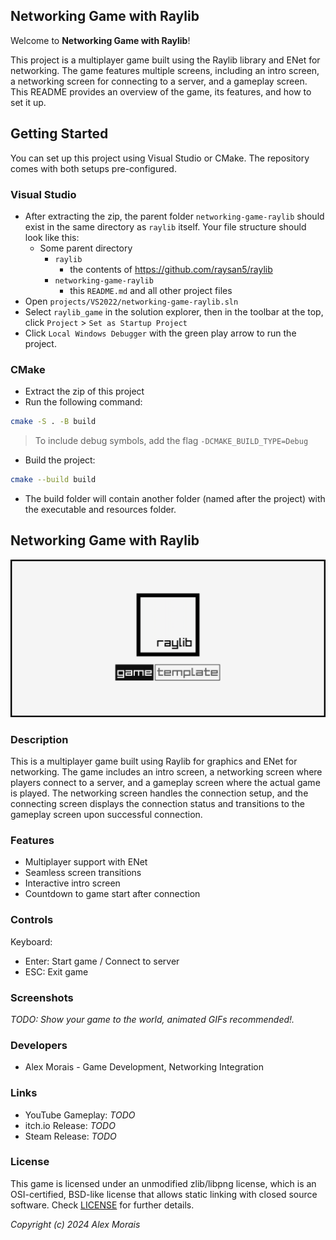## Networking Game with Raylib

Welcome to **Networking Game with Raylib**!

This project is a multiplayer game built using the Raylib library and ENet for networking. The game features multiple screens, including an intro screen, a networking screen for connecting to a server, and a gameplay screen. This README provides an overview of the game, its features, and how to set it up.

## Getting Started

You can set up this project using Visual Studio or CMake. The repository comes with both setups pre-configured.

### Visual Studio

- After extracting the zip, the parent folder `networking-game-raylib` should exist in the same directory as `raylib` itself. Your file structure should look like this:
    - Some parent directory
        - `raylib`
            - the contents of https://github.com/raysan5/raylib
        - `networking-game-raylib`
            - this `README.md` and all other project files
- Open `projects/VS2022/networking-game-raylib.sln`
- Select `raylib_game` in the solution explorer, then in the toolbar at the top, click `Project` > `Set as Startup Project`
- Click `Local Windows Debugger` with the green play arrow to run the project.

### CMake

- Extract the zip of this project
- Run the following command:

```sh
cmake -S . -B build
```

> To include debug symbols, add the flag `-DCMAKE_BUILD_TYPE=Debug`

- Build the project:

```sh
cmake --build build
```

- The build folder will contain another folder (named after the project) with the executable and resources folder.

## Networking Game with Raylib

![Networking Game with Raylib](screenshots/screenshot000.png "Networking Game with Raylib")

### Description

This is a multiplayer game built using Raylib for graphics and ENet for networking. The game includes an intro screen, a networking screen where players connect to a server, and a gameplay screen where the actual game is played. The networking screen handles the connection setup, and the connecting screen displays the connection status and transitions to the gameplay screen upon successful connection.

### Features

 - Multiplayer support with ENet
 - Seamless screen transitions
 - Interactive intro screen
 - Countdown to game start after connection

### Controls

Keyboard:
 - Enter: Start game / Connect to server
 - ESC: Exit game

### Screenshots

_TODO: Show your game to the world, animated GIFs recommended!._

### Developers

 - Alex Morais - Game Development, Networking Integration

### Links

 - YouTube Gameplay: _TODO_
 - itch.io Release: _TODO_
 - Steam Release: _TODO_

### License

This game is licensed under an unmodified zlib/libpng license, which is an OSI-certified, BSD-like license that allows static linking with closed source software. Check [LICENSE](LICENSE) for further details.

*Copyright (c) 2024 Alex Morais*
